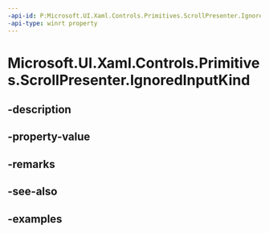 ```yaml
---
-api-id: P:Microsoft.UI.Xaml.Controls.Primitives.ScrollPresenter.IgnoredInputKind
-api-type: winrt property
---
```


# Microsoft.UI.Xaml.Controls.Primitives.ScrollPresenter.IgnoredInputKind

<!--
public Microsoft.UI.Xaml.Controls.InputKind IgnoredInputKind { get; set; }
-->


## -description

## -property-value

## -remarks

## -see-also

## -examples


